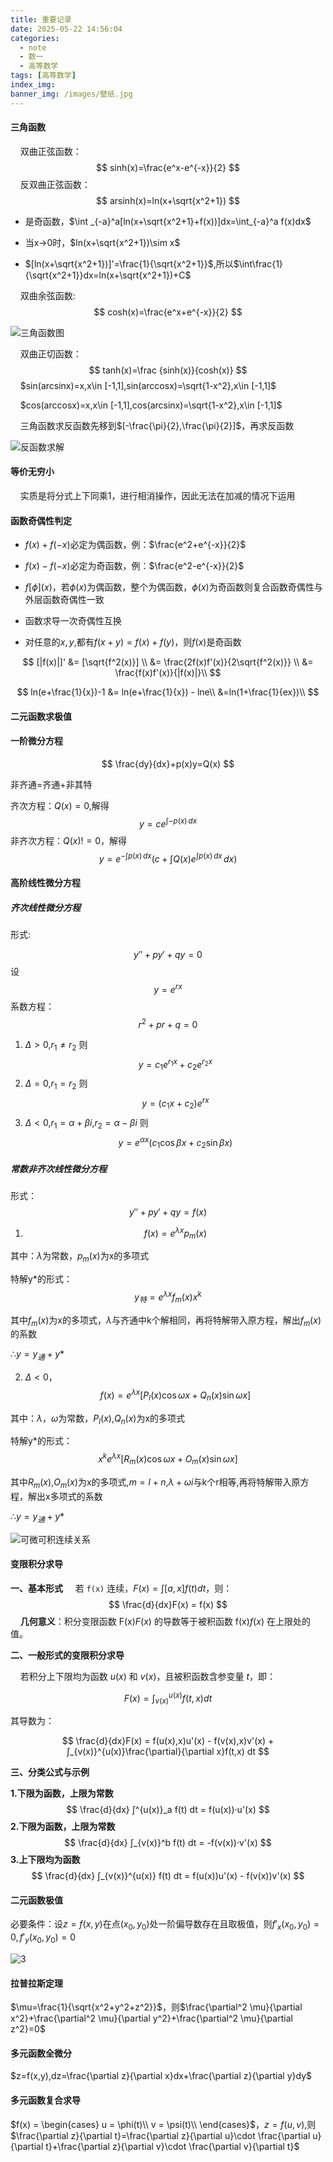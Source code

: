 ```yaml
---
title: 重要记录
date: 2025-05-22 14:56:04
categories:
  - note
  - 数一
  - 高等数学
tags: [高等数学]
index_img:
banner_img: /images/壁纸.jpg
---
```


#### 三角函数

&nbsp;&nbsp;&nbsp;&nbsp;双曲正弦函数：
$$
sinh(x)=\frac{e^x-e^{-x}}{2}
$$
&nbsp;&nbsp;&nbsp;&nbsp;反双曲正弦函数：
$$
arsinh(x)=ln(x+\sqrt{x^2+1})
$$

- 是奇函数，$\int _{-a}^a[ln(x+\sqrt{x^2+1}+f(x))]dx=\int_{-a}^a f(x)dx$

- 当x->0时，$ln(x+\sqrt{x^2+1})\sim x$

- $[ln(x+\sqrt{x^2+1})]'=\frac{1}{\sqrt{x^2+1}}$,所以$\int\frac{1}{\sqrt{x^2+1}}dx=ln(x+\sqrt{x^2+1})+C$

&nbsp;&nbsp;&nbsp;&nbsp;双曲余弦函数:
$$
cosh(x)=\frac{e^x+e^{-x}}{2}
$$

![三角函数图](../images/math/三角函数图.png)

&nbsp;&nbsp;&nbsp;&nbsp;双曲正切函数：
$$
tanh(x)=\frac {sinh(x)}{cosh(x)}
$$
&nbsp;&nbsp;&nbsp;&nbsp;$sin(arcsinx)=x,x\in [-1,1],sin(arccosx)=\sqrt{1-x^2},x\in [-1,1]$

&nbsp;&nbsp;&nbsp;&nbsp;$cos(arccosx)=x,x\in [-1,1],cos(arcsinx)=\sqrt{1-x^2},x\in [-1,1]$

&nbsp;&nbsp;&nbsp;&nbsp;三角函数求反函数先移到$[-\frac{\pi}{2},\frac{\pi}{2}]$，再求反函数

![反函数求解](../images/math/反函数求解.jpg)

#### 等价无穷小

&nbsp;&nbsp;&nbsp;&nbsp;实质是将分式上下同乘1，进行相消操作，因此无法在加减的情况下运用

#### 函数奇偶性判定

- $f(x)+f(-x)$必定为偶函数，例：$\frac{e^2+e^{-x}}{2}$

- $f(x)-f(-x)$必定为奇函数，例：$\frac{e^2-e^{-x}}{2}$
- $f[\phi](x)$，若$\phi(x)$为偶函数，整个为偶函数，$\phi(x)$为奇函数则复合函数奇偶性与外层函数奇偶性一致
- 函数求导一次奇偶性互换
- 对任意的$x,y$,都有$f(x+y)=f(x)+f(y)$，则$f(x)$是奇函数


$$
[|f(x)|]' &= [\sqrt{f^2(x)}] \\
&= \frac{2f(x)f'(x)}{2\sqrt{f^2(x)}} \\
&= \frac{f(x)f'(x)}{|f(x)|}\\
$$

$$
ln(e+\frac{1}{x})-1 &= ln(e+\frac{1}{x}) - lne\\
&=ln(1+\frac{1}{ex})\\
$$



#### 二元函数求极值



#### 一阶微分方程

$$
\frac{dy}{dx}+p(x)y=Q(x)
$$

非齐通=齐通+非其特

齐次方程：$Q(x)=0$,解得
$$
y=ce^{\int -p(x)\,dx}
$$
非齐次方程：$Q(x)!=0$，解得
$$
y=e^{-\int p(x)\,dx}(c+{\int Q(x)e^{\int p(x)\,dx}\,dx})
$$

#### 高阶线性微分方程

##### 齐次线性微分方程

形式:

$$
y''+py'+qy=0
$$
设$$y=e^{rx}$$
系数方程：$$r^2+pr+q=0$$

1. $\Delta>0$,$r_1 \neq r_2$
则$$y=c_1e^{r_1x}+c_2e^{r_2x}$$
2. $\Delta=0$,$r_1 = r_2$
则$$y=(c_1x+c_2)e^{rx}$$
3. $\Delta<0$,$r_1=\alpha+\beta i$,$r_2=\alpha-\beta i$
则$$y=e^{\alpha x}(c_1 \cos \beta x+c_2\sin \beta x)$$

##### 常数非齐次线性微分方程

形式：$$y''+py'+qy=f(x)$$

1. $$f(x)=e^{\lambda x}p_m(x)$$

其中：$\lambda$为常数，$p_m(x)$为x的多项式

特解y*的形式：$$y_{特}=e^{\lambda x}f_m(x)x^k$$

其中$f_{m}(x)$为x的多项式，$\lambda$与齐通中k个解相同，再将特解带入原方程，解出$f_m(x)$的系数

∴$y=y_通+y*$

2. $\Delta<0$，$$f(x)=e^{\lambda x}[P_l(x)\cos{\omega x}+Q_n(x)\sin{\omega x}]$$

其中：$\lambda$，$\omega$为常数，$P_l(x)$,$Q_n(x)$为x的多项式

特解y*的形式：$$x^{k}e^{\lambda x}[R_m(x)\cos{\omega x}+O_m(x)\sin{\omega x}]$$

其中$R_m(x)$,$O_m(x)$为x的多项式,$m=l+n$,$\lambda+\omega i$与k个r相等,再将特解带入原方程，解出x多项式的系数

∴$y=y_通+y*$

![可微可积连续关系](../images/math/可微可积联系关系.jpg)

####  变限积分求导

**一、基本形式**
&nbsp;&nbsp;&nbsp;&nbsp;若 `f(x)` 连续，$F(x) = ∫[a,x] f(t) dt$，则：
$$
\frac{d}{dx}F(x) = f(x)
$$
&nbsp;&nbsp;&nbsp;&nbsp;**几何意义**：积分变限函数 F(x)*F*(*x*) 的导数等于被积函数 f(x)*f*(*x*) 在上限处的值。

**二、一般形式的变限积分求导**

&nbsp;&nbsp;&nbsp;&nbsp;若积分上下限均为函数 $u(x)$ 和 $v(x)$，且被积函数含参变量 $t$，即：

$$
F(x)=∫ _{v(x)}^{u(x)}​f(t,x)dt
$$

其导数为：

$$
\frac{d}{dx}F(x) = f(u(x),x)u'(x) - f(v(x),x)v'(x) + ∫_{v(x)}^{u(x)}\frac{\partial}{\partial x}f(t,x) dt
$$

**三、分类公式与示例**

**1.下限为函数，上限为常数**
$$
\frac{d}{dx} ∫^{u(x)}_a f(t) dt = f(u(x))·u'(x)
$$
**2.下限为函数，上限为常数**
$$
\frac{d}{dx} ∫_{v(x)}^b f(t) dt = -f(v(x))·v'(x)
$$
**3.上下限均为函数**
$$
\frac{d}{dx} ∫_{v(x)}^{u(x)} f(t) dt = f(u(x))u'(x) - f(v(x))v'(x)
$$

#### 二元函数极值

必要条件：设$z=f(x,y)$在点$(x_0,y_0)$处一阶偏导数存在且取极值，则$f'_x(x_0,y_0)=0,f'_y(x_0,y_0)=0$

![3](D:\数学\孔祥仁-高等数学\第九章多元函数微分法及其应用\p143八1_极值及求法\3.png)

#### 拉普拉斯定理

$\mu=\frac{1}{\sqrt{x^2+y^2+z^2}}$，则$\frac{\partial^2 \mu}{\partial x^2}+\frac{\partial^2 \mu}{\partial y^2}+\frac{\partial^2 \mu}{\partial z^2}=0$

#### 多元函数全微分

$z=f(x,y),dz=\frac{\partial z}{\partial x}dx+\frac{\partial z}{\partial y}dy$

#### 多元函数复合求导

$f(x) = 
\begin{cases}
u = \phi(t)\\
v = \psi(t)\\
\end{cases}$，$z=f(u,v)$,则$\frac{\partial z}{\partial t}=\frac{\partial z}{\partial u}\cdot \frac{\partial u}{\partial t}+\frac{\partial z}{\partial v}\cdot \frac{\partial v}{\partial t}$



